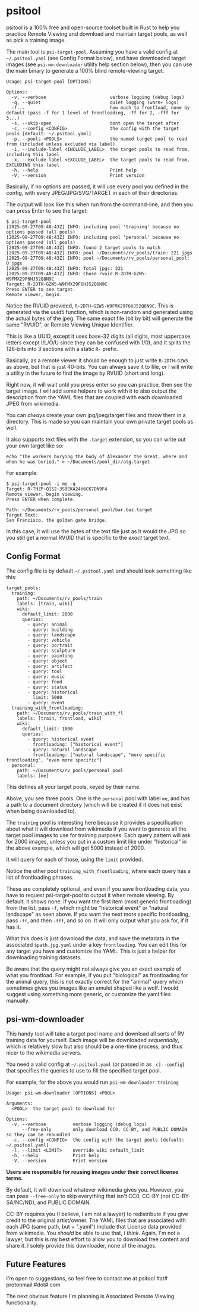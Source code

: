 psitool
=======

psitool is a 100% free and open-source toolset built in Rust to help you practice Remote Viewing and download and
maintain target pools, as well as pick a training image.

The main tool is `psi-target-pool`. Assuming you have a valid config at `~/.psitool.yaml` (see Config Format below),
and have downloaded target images (see `psi-wm-downloader` utility help section below), then you can use the main
binary to generate a 100% blind remote-viewing target.

    Usage: psi-target-pool [OPTIONS]

    Options:
      -v, --verbose                        verbose logging (debug logs)
      -q, --quiet                          quiet logging (warn+ logs)
      -f...                                how much to frontload, none by default (pass -f for 1 level of frontloading, -ff for 2, -fff for 3...)
      -s, --skip-open                      dont open the target after
      -c, --config <CONFIG>                the config with the target pools [default: ~/.psitool.yaml]
      -p, --pools <POOLS>                  the named target pool to read from (included unless excluded via label)
      -i, --include-label <INCLUDE_LABEL>  the target pools to read from, including this label
      -x, --exclude-label <EXCLUDE_LABEL>  the target pools to read from, EXCLUDING this label
      -h, --help                           Print help
      -V, --version                        Print version

Basically, if no options are passed, it will use every pool you defined in the config, with every JPEG/JPG/SVG/TARGET
in each of their directories.

The output will look like this when run from the command-line, and then you can press Enter to see the target:

    $ psi-target-pool
    [2025-09-27T09:48:43Z] INFO: including pool 'training' because no options passed (all pools)
    [2025-09-27T09:48:43Z] INFO: including pool 'personal' because no options passed (all pools)
    [2025-09-27T09:48:43Z] INFO: found 2 target pools to match
    [2025-09-27T09:48:43Z] INFO: pool ~/Documents/rv_pools/train: 221 jpgs
    [2025-09-27T09:48:43Z] INFO: pool ~/Documents/rv_pools/personal_pool: 0 jpgs
    [2025-09-27T09:48:43Z] INFO: Total jpgs: 221
    [2025-09-27T09:48:43Z] INFO: Chose rvuid R-2DTH-GZW5-W9FMX29F6HJ52Q8N9C
    Target: R-2DTH-GZW5-W9FMX29F6HJ52Q8N9C
    Press ENTER to see target.
    Remote viewer, begin.

Notice the RVUID provided, `R-2DTH-GZW5-W9FMX29F6HJ52Q8N9C`. This is generated via the uuid5 function, which is
non-random and generated using the actual bytes of the jpeg. The same exact file (bit by bit) will generate the same
"RVUID", or Remote Viewing Unique Identifier.

This is like a UUID, except it uses base-32 digits (all digits, most uppercase letters except I/L/O/U since they
can be confused with 1/0), and it splits the 128-bits into 3 sections with a static `R-` prefix.

Basically, as a remote viewer it should be enough to just write `R-2DTH-GZW5` as above, but that is just 40-bits. You
can always save it to file, or I will write a utility in the future to find the image by RVUID (short and long).

Right now, it will wait until you press enter so you can practice, then see the target image. I will add some helpers
to work with it to also output the description from the YAML files that are coupled with each downloaded JPEG from
wikimedia.

You can _always_ create your own jpg/jpeg/target files and throw them in a directory. This is made so you can maintain
your own private target pools as well.

It also supports text files with the `.target` extension, so you can write out your own target like so:

    echo "The workers burying the body of Alexander the Great, where and when he was buried." > ~/Documents/pool_dir/atg.target

For example:

    $ psi-target-pool -i me -q
    Target: R-THZP-Q1S2-3S9EKA24H6CK7DN9F4
    Remote viewer, begin viewing.
    Press ENTER when complete.

    Path: ~/Documents/rv_pools/personal_pool/bar.baz.target
    Target Text:
    San Francisco, the golden gate bridge.


In this case, it will use the bytes of the text file just as it would the JPG so you still get a normal RVUID that is
specific to the _exact_ target text.

Config Format
-------------

The config file is by default `~/.psitool.yaml` and should look something like this:

    target_pools:
      training:
        path: ~/Documents/rv_pools/train
        labels: [train, wiki]
        wiki:
          default_limit: 2000
          queries:
            - query: animal
            - query: building
            - query: landscape
            - query: vehicle
            - query: portrait
            - query: sculpture
            - query: painting
            - query: object
            - query: artifact
            - query: tool
            - query: music
            - query: food
            - query: statue
            - query: historical
              limit: 5000
            - query: event
      training_with_frontloading:
        path: ~/Documents/rv_pools/train_with_fl
        labels: [train, frontload, wiki]
        wiki:
          default_limit: 1000
          queries:
            - query: historical event
              frontloading: ["historical event"]
            - query: natural landscape
              frontloading: ["natural landscape", "more specific frontloading", "even more specific"]
      personal:
        path: ~/Documents/rv_pools/personal_pool
        labels: [me]

This defines all your target pools, keyed by their name.

Above, you see three pools. One is the `personal` pool with label `me`, and has a path to a document directory (which
will be created if it does not exist when being downloaded to).

The `training` pool is interesting here because it provides a specification about what it will download from wikimedia
if you want to generate all the target pool images to use for training purposes. Each query pattern will ask for 2000
images, unless you put in a custom limit like under "historical" in the above example, which will get 5000 instead of
2000.

It will query for each of those, using the `limit` provided.

Notice the other pool `training_with_frontloading`, where each query has a list of frontloading phrases.

These are completely optional, and even if you save frontloading data, you have to request psi-target-pool to output
it when remote viewing. By default, it shows none. If you want the first item (most generic frontloading) from the
list, pass `-f`, which might be "historical event" or "natural landscape" as seen above. If you want the next more
specific frontloading, pass `-ff`, and then `-fff`, and so on. It will only output what you ask for, if it has it.

What this does is just download the data, and save the metadata in the associated `$path.jpg.yaml` under a key
`frontloading`. You can edit this for any target you have and customize the YAML. This is just a helper for
downloading training datasets.

Be aware that the query might not always give you an exact example of what you frontload. For example, if you put
"biological" as frontloading for the animal query, this is not exactly correct for the "animal" query which sometimes
gives you images like an amulet shaped like a wolf. I would suggest using something more generic, or customize the
yaml files manually.

psi-wm-downloader
-----------------

This handy tool will take a target pool name and download all sorts of RV training data for yourself.
Each image will be downloaded _sequentially_, which is relatively slow but also should be a one-time process,
and thus nicer to the wikimedia servers.

You need a valid config at `~/.psitool.yaml` (or passed in as `-c|--config`) that specifies the queries to use to
fill the specified target pool.

For example, for the above you would run `psi-wm-downloader training`

    Usage: psi-wm-downloader [OPTIONS] <POOL>

    Arguments:
      <POOL>  the target pool to download for

    Options:
      -v, --verbose          verbose logging (debug logs)
          --free-only        only download CC0, CC-BY, and PUBLIC DOMAIN so they can be rebundled
      -c, --config <CONFIG>  the config with the target pools [default: ~/.psitool.yaml]
      -l, --limit <LIMIT>    override wiki default_limit
      -h, --help             Print help
      -V, --version          Print version

**Users are responsible for reusing images under their correct license terms.**

By default, it will download whatever wikimedia gives you. However, you can pass `--free-only` to skip everything
that isn't CC0, CC-BY (not CC-BY-SA/NC/ND), and PUBLIC DOMAIN.

CC-BY requires you (I believe, I am not a lawyer) to redistribute if you give credit to the original artist/owner. The
YAML files that are associated with each JPG (same path, but + ".yaml") include that License data provided from
wikimedia. You _should_ be able to use that, _I think_. Again, I'm not a lawyer, but this is my best effort to allow
you to download free content and share it. I solely provide this downloader, none of the images.

Future Features
---------------

I'm open to suggestions, so feel free to contact me at psitool #at# protonmail #dot# com

The next obvious feature I'm planning is Associated Remote Viewing functionality.


